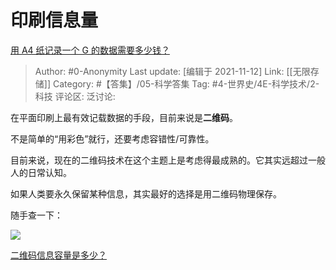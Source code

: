 # 印刷信息量
[用 A4 纸记录一个 G 的数据需要多少钱？](https://www.zhihu.com/question/483838337/answer/2106843482)

> Author: #0-Anonymity
> Last update: [编辑于 2021-11-12]
> Link: [[无限存储]]
> Category: #【答集】/05-科学答集
> Tag: #4-世界史/4E-科学技术/2-科技
> 评论区:
> 泛讨论:

在平面印刷上最有效记载数据的手段，目前来说是**二维码**。

不是简单的“用彩色”就行，还要考虑容错性/可靠性。

目前来说，现在的二维码技术在这个主题上是考虑得最成熟的。它其实远超过一般人的日常认知。

如果人类要永久保留某种信息，其实最好的选择是用二维码物理保存。

随手查一下：

![](https://pic2.zhimg.com/50/v2-98ca652dad720ea017469f0b4b33bdc3_720w.jpg?source=1940ef5c)

[二维码信息容量是多少？](https://link.zhihu.com/?target=http%3A//wap.yesky.com/soft/296/447509796.shtml)

